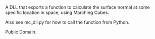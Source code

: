 A DLL that exports a function to calculate the surface normal at some specific location in space, using Marching Cubes.

Also see mc_dll.py for how to call the function from Python.

Public Domain.
